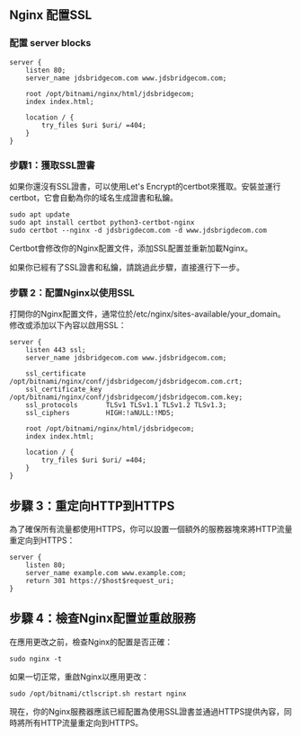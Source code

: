 ## Nginx 配置SSL

### 配置 server blocks

    server {
        listen 80;
        server_name jdsbridgecom.com www.jdsbridgecom.com;
        
        root /opt/bitnami/nginx/html/jdsbridgecom;
        index index.html;

        location / {
            try_files $uri $uri/ =404;
        }
    }

### 步驟1：獲取SSL證書
如果你還沒有SSL證書，可以使用Let's Encrypt的certbot來獲取。安裝並運行certbot，它會自動為你的域名生成證書和私鑰。


    sudo apt update
    sudo apt install certbot python3-certbot-nginx
    sudo certbot --nginx -d jdsbrigdecom.com -d www.jdsbrigdecom.com

Certbot會修改你的Nginx配置文件，添加SSL配置並重新加載Nginx。

如果你已經有了SSL證書和私鑰，請跳過此步驟，直接進行下一步。

### 步驟 2：配置Nginx以使用SSL
打開你的Nginx配置文件，通常位於/etc/nginx/sites-available/your_domain。修改或添加以下內容以啟用SSL：


    server {
        listen 443 ssl;
        server_name jdsbridgecom.com www.jdsbridgecom.com;

        ssl_certificate /opt/bitnami/nginx/conf/jdsbridgecom/jdsbridgecom.com.crt;
        ssl_certificate_key /opt/bitnami/nginx/conf/jdsbridgecom/jdsbridgecom.com.key;
        ssl_protocols       TLSv1 TLSv1.1 TLSv1.2 TLSv1.3;
        ssl_ciphers         HIGH:!aNULL:!MD5;

        root /opt/bitnami/nginx/html/jdsbridgecom;
        index index.html;

        location / {
            try_files $uri $uri/ =404;
        }
    }

## 步驟 3：重定向HTTP到HTTPS
為了確保所有流量都使用HTTPS，你可以設置一個額外的服務器塊來將HTTP流量重定向到HTTPS：

    server {
        listen 80;
        server_name example.com www.example.com;
        return 301 https://$host$request_uri;
    }

## 步驟 4：檢查Nginx配置並重啟服務
在應用更改之前，檢查Nginx的配置是否正確：

    sudo nginx -t

如果一切正常，重啟Nginx以應用更改：

    sudo /opt/bitnami/ctlscript.sh restart nginx

現在，你的Nginx服務器應該已經配置為使用SSL證書並通過HTTPS提供內容，同時將所有HTTP流量重定向到HTTPS。